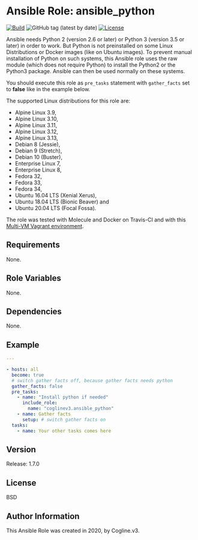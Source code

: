 # Ansible Role: ansible_python

[![Build](https://github.com/coglinev3/ansible-role-ansible_python/actions/workflows/build.yml/badge.svg)](https://github.com/coglinev3/ansible-role-ansible_python/actions/workflows/build.yml) ![GitHub tag (latest by date)](https://img.shields.io/github/v/tag/coglinev3/ansible-role-ansible_python) [![License](https://img.shields.io/badge/License-BSD%203--Clause-blue.svg)](https://raw.githubusercontent.com/coglinev3/ansible-role-ansible_python/master/LICENSE)

Ansible needs Python 2 (version 2.6 or later) or Python 3 (version 3.5 or later) in order to work. But Python is not preinstalled on some Linux Distributions or Docker images (like on Ubuntu images). To prevent manual installation of Python on such systems, this Ansible role uses the raw module (which does not require Python) to install the Python2 or the Python3 package. Ansible can then be used normally on these systems.

You should execute this role as `pre_tasks` statement with `gather_facts` set to **false** like in the example below.

The supported Linux distributions for this role are:

* Alpine Linux 3.9,
* Alpine Linux 3.10,
* Alpine Linux 3.11,
* Alpine Linux 3.12,
* Alpine Linux 3.13,
* Debian 8 (Jessie),
* Debian 9 (Stretch),
* Debian 10 (Buster),
* Enterprise Linux 7, 
* Enterprise Linux 8, 
* Fedora 32,
* Fedora 33,
* Fedora 34,
* Ubuntu 16.04 LTS (Xenial Xerus),
* Ubuntu 18.04 LTS (Bionic Beaver) and
* Ubuntu 20.04 LTS (Focal Fossa).

The role was tested with Molecule and Docker on Travis-CI and with this [Multi-VM Vagrant environment](https://ansible-development.readthedocs.io/ "Vagrant environment for Developing and Testing Ansible Roles").


## Requirements

None.

## Role Variables

None.

## Dependencies

None.

## Example


```yml
---

- hosts: all
  become: true
  # switch gather facts off, becauѕe gather facts needs python
  gather_facts: false
  pre_tasks:
    - name: "Install python if needed"
      include_role:
        name: "coglinev3.ansible_python"
    - name: Gather facts
      setup: # switch gather facts on
  tasks:
    - name: Your other tasks comes here
```

## Version

Release: 1.7.0

## License

BSD

## Author Information

This Ansible Role was created in 2020, by Cogline.v3.
